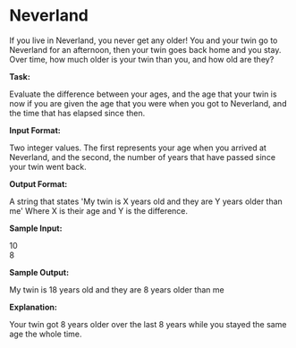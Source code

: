 
# Neverland

If you live in Neverland, you never get any older! You and your twin go to Neverland for an afternoon, then your twin goes back home and you stay. Over time, how much older is your twin than you, and how old are they? 

**Task:**

Evaluate the difference between your ages, and the age that your twin is now if you are given the age that you were when you got to Neverland, and the time that has elapsed since then. 

**Input Format:**

Two integer values. The first represents your age when you arrived at Neverland, and the second, the number of years that have passed since your twin went back. 

**Output Format:**

A string that states 'My twin is X years old and they are Y years older than me' Where X is their age and Y is the difference.  

**Sample Input:**

10  
8 

**Sample Output:**

My twin is 18 years old and they are 8 years older than me

**Explanation:**

Your twin got 8 years older over the last 8 years while you stayed the same age the whole time.